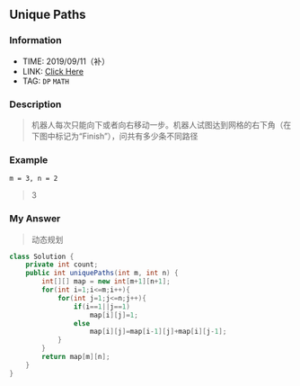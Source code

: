 ##  Unique Paths

### Information
* TIME: 2019/09/11（补）
* LINK: [Click Here](https://leetcode-cn.com/problems/unique-paths/submissions/)
* TAG: `DP` `MATH`

### Description
> 机器人每次只能向下或者向右移动一步。机器人试图达到网格的右下角（在下图中标记为“Finish”），问共有多少条不同路径

### Example
```text
m = 3, n = 2
```
> 3

### My Answer
> 动态规划
```java
class Solution {
    private int count;
    public int uniquePaths(int m, int n) {
        int[][] map = new int[m+1][n+1];
        for(int i=1;i<=m;i++){
            for(int j=1;j<=n;j++){
                if(i==1||j==1)
                    map[i][j]=1;
                else
                    map[i][j]=map[i-1][j]+map[i][j-1];
            }
        }
        return map[m][n];
    }
}
```
